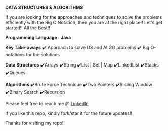 **DATA STRUCTURES & ALGORITHMS**

If you are looking for the approaches and techniques to solve the problems efficiently with the Big O Notation, then you are at the right place!!
Let's get started!! All the Best!! 

**Programming Language** : **Java**

**Key Take-aways**
✔️ Approach to solve DS and ALGO problems
✔️ Big O-notations for the solutions


**Data Structures**
✔️Arrays
✔️String
✔️List | Set | Map
✔️LinkedList
✔️Stacks
✔️Queues


**Algorithms**
✔️Brute Force Technique
✔️Two Pointers
✔️Sliding Window
✔️Binary Search
✔️Recursion

Please feel free to reach me @ [LinkedIn](https://www.linkedin.com/in/anandapadmanaban-sdet/)

If you like this repo, kindly fork/star it for the future updates!!

Thanks for visiting my repo!!
